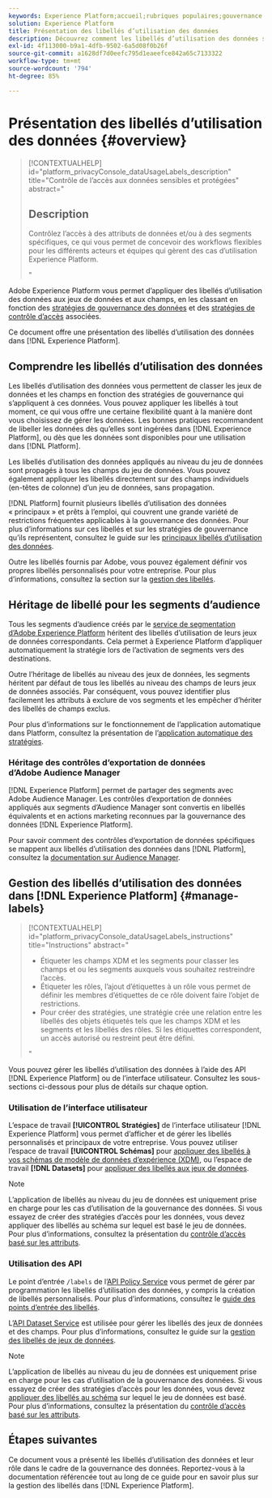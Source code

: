 ```yaml
---
keywords: Experience Platform;accueil;rubriques populaires;gouvernance des données;api de libellé d’utilisation des données;api policy service;présentation des libellés d’utilisation des données
solution: Experience Platform
title: Présentation des libellés d’utilisation des données
description: Découvrez comment les libellés d’utilisation des données sont utilisés pour appliquer la conformité en matière de gouvernance des données dans Adobe Experience Platform.
exl-id: 4f113000-b9a1-4dfb-9502-6a5d08f0b26f
source-git-commit: a1628df7d0eefc795d1eaeefce842a65c7133322
workflow-type: tm+mt
source-wordcount: '794'
ht-degree: 85%

---
```


# Présentation des libellés d’utilisation des données {#overview}

>[!CONTEXTUALHELP]
>id="platform_privacyConsole_dataUsageLabels_description"
>title="Contrôle de l’accès aux données sensibles et protégées"
>abstract="<h2>Description</h2><p>Contrôlez l’accès à des attributs de données et/ou à des segments spécifiques, ce qui vous permet de concevoir des workflows flexibles pour les différents acteurs et équipes qui gèrent des cas d’utilisation Experience Platform.</p>"

Adobe Experience Platform vous permet d’appliquer des libellés d’utilisation des données aux jeux de données et aux champs, en les classant en fonction des [stratégies de gouvernance des données](../policies/overview.md) et des [stratégies de contrôle d’accès](../../access-control/abac/ui/policies.md) associées.

Ce document offre une présentation des libellés d’utilisation des données dans [!DNL Experience Platform].

## Comprendre les libellés d’utilisation des données

Les libellés d’utilisation des données vous permettent de classer les jeux de données et les champs en fonction des stratégies de gouvernance qui s’appliquent à ces données. Vous pouvez appliquer les libellés à tout moment, ce qui vous offre une certaine flexibilité quant à la manière dont vous choisissez de gérer les données. Les bonnes pratiques recommandent de libeller les données dès qu’elles sont ingérées dans [!DNL Experience Platform], ou dès que les données sont disponibles pour une utilisation dans [!DNL Platform].

Les libellés d’utilisation des données appliqués au niveau du jeu de données sont propagés à tous les champs du jeu de données. Vous pouvez également appliquer les libellés directement sur des champs individuels (en-têtes de colonne) d’un jeu de données, sans propagation.

[!DNL Platform] fournit plusieurs libellés d’utilisation des données « principaux » et prêts à l’emploi, qui couvrent une grande variété de restrictions fréquentes applicables à la gouvernance des données. Pour plus d’informations sur ces libellés et sur les stratégies de gouvernance qu’ils représentent, consultez le guide sur les [principaux libellés d’utilisation des données](reference.md).

Outre les libellés fournis par Adobe, vous pouvez également définir vos propres libellés personnalisés pour votre entreprise. Pour plus d’informations, consultez la section sur la [gestion des libellés](#manage-labels).

## Héritage de libellé pour les segments d’audience

Tous les segments d’audience créés par le [service de segmentation d’Adobe Experience Platform](../../segmentation/home.md) héritent des libellés d’utilisation de leurs jeux de données correspondants. Cela permet à Experience Platform d’appliquer automatiquement la stratégie lors de l’activation de segments vers des destinations.

Outre l’héritage de libellés au niveau des jeux de données, les segments héritent par défaut de tous les libellés au niveau des champs de leurs jeux de données associés. Par conséquent, vous pouvez identifier plus facilement les attributs à exclure de vos segments et les empêcher d’hériter des libellés de champs exclus.

Pour plus d’informations sur le fonctionnement de l’application automatique dans Platform, consultez la présentation de l’[application automatique des stratégies](../enforcement/auto-enforcement.md).

### Héritage des contrôles d’exportation de données d’Adobe Audience Manager

[!DNL Experience Platform] permet de partager des segments avec Adobe Audience Manager. Les contrôles d’exportation de données appliqués aux segments d’Audience Manager sont convertis en libellés équivalents et en actions marketing reconnues par la gouvernance des données [!DNL Experience Platform].

Pour savoir comment des contrôles d‘exportation de données spécifiques se mappent aux libellés d’utilisation des données dans [!DNL Platform], consultez la [documentation sur Audience Manager](https://experienceleague.adobe.com/docs/audience-manager/user-guide/implementation-integration-guides/integration-experience-platform/aam-aep-audience-sharing.html?lang=fr#aam-data-export-control-in-aep).

## Gestion des libellés d’utilisation des données dans [!DNL Experience Platform] {#manage-labels}

>[!CONTEXTUALHELP]
>id="platform_privacyConsole_dataUsageLabels_instructions"
>title="Instructions"
>abstract="<ul><li>Étiqueter les champs XDM et les segments pour classer les champs et ou les segments auxquels vous souhaitez restreindre l’accès.</li><li>Étiqueter les rôles, l’ajout d’étiquettes à un rôle vous permet de définir les membres d’étiquettes de ce rôle doivent faire l’objet de restrictions.</li><li>Pour créer des stratégies, une stratégie crée une relation entre les libellés des objets étiquetés tels que les champs XDM et les segments et les libellés des rôles. Si les étiquettes correspondent, un accès autorisé ou restreint peut être défini.</li></ul>"

Vous pouvez gérer les libellés d’utilisation des données à l’aide des API [!DNL Experience Platform] ou de l’interface utilisateur. Consultez les sous-sections ci-dessous pour plus de détails sur chaque option.

### Utilisation de l’interface utilisateur

L’espace de travail **[!UICONTROL Stratégies]** de l’interface utilisateur [!DNL Experience Platform] vous permet d’afficher et de gérer les libellés personnalisés et principaux de votre entreprise. Vous pouvez utiliser l’espace de travail **[!UICONTROL Schémas]** pour [appliquer des libellés à vos schémas de modèle de données d’expérience (XDM)](../../xdm/tutorials/labels.md), ou l’espace de travail **[!DNL Datasets]** pour [appliquer des libellés aux jeux de données](./user-guide.md).

>[!NOTE]
>
>L’application de libellés au niveau du jeu de données est uniquement prise en charge pour les cas d’utilisation de la gouvernance des données. Si vous essayez de créer des stratégies d’accès pour les données, vous devez appliquer des libellés au schéma sur lequel est basé le jeu de données. Pour plus d’informations, consultez la présentation du [contrôle d’accès basé sur les attributs](../../access-control/abac/overview.md).

### Utilisation des API

Le point d’entrée `/labels` de l’[API Policy Service](https://www.adobe.io/experience-platform-apis/references/policy-service/) vous permet de gérer par programmation les libellés d’utilisation des données, y compris la création de libellés personnalisés. Pour plus d’informations, consultez le [guide des points d’entrée des libellés](../api/labels.md).

L’[API Dataset Service](https://www.adobe.io/experience-platform-apis/references/dataset-service/) est utilisée pour gérer les libellés des jeux de données et des champs. Pour plus d’informations, consultez le guide sur la [gestion des libellés de jeux de données](./dataset-api.md).

>[!NOTE]
>
>L’application de libellés au niveau du jeu de données est uniquement prise en charge pour les cas d’utilisation de la gouvernance des données. Si vous essayez de créer des stratégies d’accès pour les données, vous devez [appliquer des libellés au schéma](../../xdm/tutorials/labels.md) sur lequel le jeu de données est basé. Pour plus d’informations, consultez la présentation du [contrôle d’accès basé sur les attributs](../../access-control/abac/overview.md).

## Étapes suivantes

Ce document vous a présenté les libellés d’utilisation des données et leur rôle dans le cadre de la gouvernance des données. Reportez-vous à la documentation référencée tout au long de ce guide pour en savoir plus sur la gestion des libellés dans [!DNL Experience Platform].
